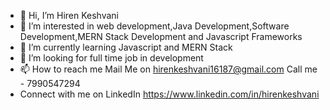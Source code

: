 - 👋 Hi, I’m Hiren Keshvani
- 👀 I’m interested in web development,Java Development,Software Development,MERN Stack Development and Javascript Frameworks
- 🌱 I’m currently learning Javascript and MERN Stack
- 💞️ I’m looking for full time job in development
- 📫 How to reach me 
Mail Me on hirenkeshvani16187@gmail.com
Call me - 7990547294
- Connect with me on LinkedIn https://www.linkedin.com/in/hirenkeshvani

<!---
HirenHKeshvani/HirenHKeshvani is a ✨ special ✨ repository because its `README.md` (this file) appears on your GitHub profile.
You can click the Preview link to take a look at your changes.
--->
